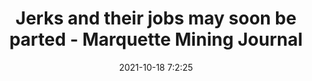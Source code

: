 ---
"title": "Jerks and their jobs may soon be parted - Marquette Mining Journal"
"date": "2021-10-18 7:2:25"
"feed_name": "GOOGLENEWSMINING"
"feed_website": "https://news.google.com/search?q=mining%2Bincident&hl=en-US&gl=US&ceid=US:en"
"feed_rss": "https://news.google.com/rss/search?q=mining%2Bincident&hl=en-US&gl=US&ceid=US:en"
"link": "https://www.miningjournal.net/opinion/2021/10/jerks-and-their-jobs-may-soon-be-parted/"
"source": "{'href': 'https://www.miningjournal.net', 'title': 'Marquette Mining Journal'}"
"file": "_posts/2021-1-1-24fd20d3b291dd6ce1172f3e5bfaae619ae2af6c.md"
"accident": "0"
"drilling": "0"
"represented_by": "0"
"dead": "0"
"injured": "0"
"arrested": "0"
"place": "unknown place"
"where": "unknown site"
"causes": "unknown"
"place_uri": "unknown place"
---